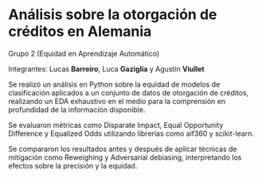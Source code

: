 # Análisis sobre la otorgación de créditos en Alemania
Grupo 2 (Equidad en Aprendizaje Automático) 


Integrantes: Lucas **Barreiro**, Luca **Gaziglia** y Agustín **Viullet**


Se realizó un análisis en Python sobre la equidad de modelos de clasificación aplicados a un conjunto de datos de
 otorgación de créditos, realizando un EDA exhaustivo en el medio para la comprensión en profundidad de la información disponible.
 
Se evaluaron métricas como Disparate Impact, Equal Opportunity Difference y Equalized Odds
 utilizando librerías como aif360 y scikit-learn.
 
Se compararon los resultados antes y después de aplicar técnicas de mitigación como Reweighing y
 Adversarial debiasing, interpretando los efectos sobre la precisión y la equidad.
